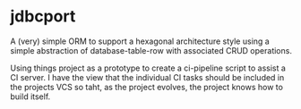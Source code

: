 # jdbcport

A (very) simple ORM to support a hexagonal architecture style using a simple abstraction of database-table-row with
associated CRUD operations.

Using things project as a prototype to create a ci-pipeline script to assist a CI server.  I have the view that the individual CI 
tasks should be included in the projects VCS so taht, as the project evolves, the project knows how to build itself.
